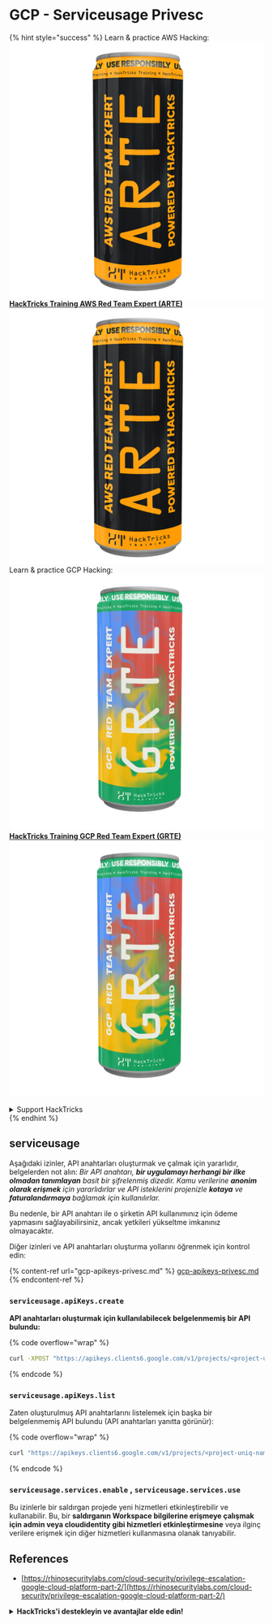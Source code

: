 # GCP - Serviceusage Privesc

{% hint style="success" %}
Learn & practice AWS Hacking:<img src="../../../.gitbook/assets/image (1).png" alt="" data-size="line">[**HackTricks Training AWS Red Team Expert (ARTE)**](https://training.hacktricks.xyz/courses/arte)<img src="../../../.gitbook/assets/image (1).png" alt="" data-size="line">\
Learn & practice GCP Hacking: <img src="../../../.gitbook/assets/image (2).png" alt="" data-size="line">[**HackTricks Training GCP Red Team Expert (GRTE)**<img src="../../../.gitbook/assets/image (2).png" alt="" data-size="line">](https://training.hacktricks.xyz/courses/grte)

<details>

<summary>Support HackTricks</summary>

* Check the [**subscription plans**](https://github.com/sponsors/carlospolop)!
* **Join the** 💬 [**Discord group**](https://discord.gg/hRep4RUj7f) or the [**telegram group**](https://t.me/peass) or **follow** us on **Twitter** 🐦 [**@hacktricks\_live**](https://twitter.com/hacktricks\_live)**.**
* **Share hacking tricks by submitting PRs to the** [**HackTricks**](https://github.com/carlospolop/hacktricks) and [**HackTricks Cloud**](https://github.com/carlospolop/hacktricks-cloud) github repos.

</details>
{% endhint %}

## serviceusage

Aşağıdaki izinler, API anahtarları oluşturmak ve çalmak için yararlıdır, belgelerden not alın: _Bir API anahtarı, **bir uygulamayı herhangi bir ilke olmadan tanımlayan** basit bir şifrelenmiş dizedir. Kamu verilerine **anonim olarak erişmek** için yararlıdırlar ve API isteklerini projenizle **kotaya** ve **faturalandırmaya** bağlamak için kullanılırlar._

Bu nedenle, bir API anahtarı ile o şirketin API kullanımınız için ödeme yapmasını sağlayabilirsiniz, ancak yetkileri yükseltme imkanınız olmayacaktır.

Diğer izinleri ve API anahtarları oluşturma yollarını öğrenmek için kontrol edin:

{% content-ref url="gcp-apikeys-privesc.md" %}
[gcp-apikeys-privesc.md](gcp-apikeys-privesc.md)
{% endcontent-ref %}

### `serviceusage.apiKeys.create`

**API anahtarları oluşturmak için kullanılabilecek belgelenmemiş bir API bulundu:** 

{% code overflow="wrap" %}
```bash
curl -XPOST "https://apikeys.clients6.google.com/v1/projects/<project-uniq-name>/apiKeys?access_token=$(gcloud auth print-access-token)"
```
{% endcode %}

### `serviceusage.apiKeys.list`

Zaten oluşturulmuş API anahtarlarını listelemek için başka bir belgelenmemiş API bulundu (API anahtarları yanıtta görünür):

{% code overflow="wrap" %}
```bash
curl "https://apikeys.clients6.google.com/v1/projects/<project-uniq-name>/apiKeys?access_token=$(gcloud auth print-access-token)"
```
{% endcode %}

### **`serviceusage.services.enable`** , **`serviceusage.services.use`**

Bu izinlerle bir saldırgan projede yeni hizmetleri etkinleştirebilir ve kullanabilir. Bu, bir **saldırganın Workspace bilgilerine erişmeye çalışmak için admin veya cloudidentity gibi hizmetleri etkinleştirmesine** veya ilginç verilere erişmek için diğer hizmetleri kullanmasına olanak tanıyabilir.

## **References**

* [https://rhinosecuritylabs.com/cloud-security/privilege-escalation-google-cloud-platform-part-2/](https://rhinosecuritylabs.com/cloud-security/privilege-escalation-google-cloud-platform-part-2/)

<details>

<summary><strong>HackTricks'i destekleyin ve avantajlar elde edin!</strong></summary>

Bir **siber güvenlik şirketinde** mi çalışıyorsunuz? **şirketinizin HackTricks'te reklamını görmek** mi istiyorsunuz? veya **PEASS'in en son sürümüne erişim sağlamak veya HackTricks'i PDF olarak indirmek** mi istiyorsunuz? [**ABONELİK PLANLARINI**](https://github.com/sponsors/carlospolop) kontrol edin!

[**PEASS Ailesini**](https://opensea.io/collection/the-peass-family) keşfedin, özel [**NFT'lerimizin**](https://opensea.io/collection/the-peass-family) koleksiyonu

[**resmi PEASS & HackTricks ürünlerini**](https://peass.creator-spring.com) edinin

**Katılın** [**💬**](https://emojipedia.org/speech-balloon/) [**Discord grubuna**](https://discord.gg/hRep4RUj7f) veya [**telegram grubuna**](https://t.me/peass) veya **beni Twitter'da takip edin** [**🐦**](https://github.com/carlospolop/hacktricks/tree/7af18b62b3bdc423e11444677a6a73d4043511e9/\[https:/emojipedia.org/bird/README.md)[**@carlospolopm**](https://twitter.com/carlospolopm)**.**

**Hacking ipuçlarınızı paylaşın,** [**hacktricks github repo'suna PR göndererek**](https://github.com/carlospolop/hacktricks)\*\*\*\*

**.**

</details>
